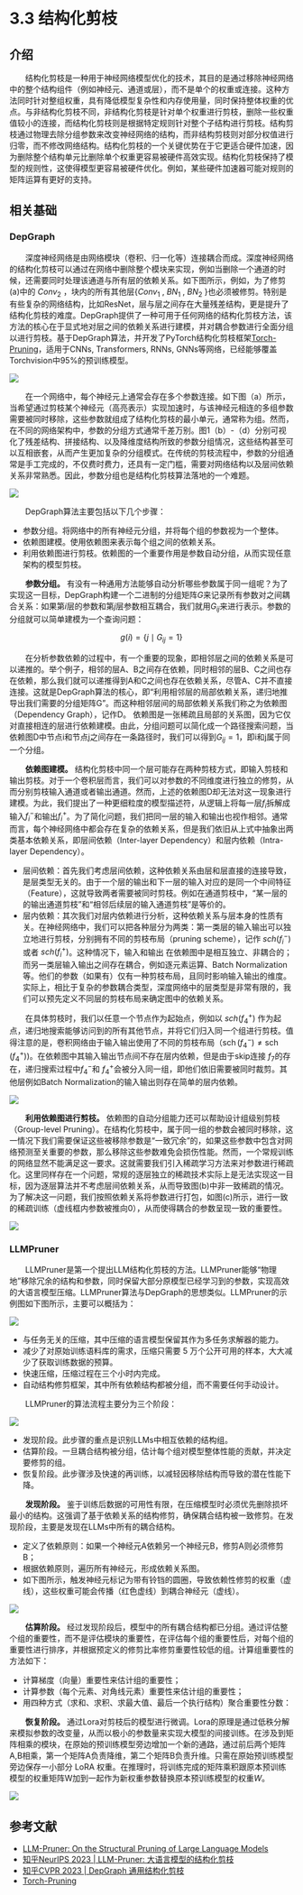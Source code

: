 # 3.3 结构化剪枝

## 介绍

&emsp;&emsp;结构化剪枝是一种用于神经网络模型优化的技术，其目的是通过移除神经网络中的整个结构组件（例如神经元、通道或层），而不是单个的权重或连接。这种方法同时针对整组权重，具有降低模型复杂性和内存使用量，同时保持整体权重的优点。与非结构化剪枝不同，非结构化剪枝是针对单个权重进行剪枝，删除一些权重值较小的连接，而结构化剪枝则是根据特定规则针对整个子结构进行剪枝。结构剪枝通过物理去除分组参数来改变神经网络的结构，而非结构剪枝则对部分权值进行归零，而不修改网络结构。结构化剪枝的一个关键优势在于它更适合硬件加速，因为删除整个结构单元比删除单个权重更容易被硬件高效实现。结构化剪枝保持了模型的规则性，这使得模型更容易被硬件优化。例如，某些硬件加速器可能对规则的矩阵运算有更好的支持。

## 相关基础


### DepGraph

&emsp;&emsp;深度神经网络是由网络模块（卷积、归一化等）连接耦合而成。深度神经网络的结构化剪枝可以通过在网络中删除整个模块来实现，例如当删除一个通道的时候，还需要同时处理该通道与所有层的依赖关系。如下图所示，例如，为了修剪(a)中的 $Conv_2$ ，块内的所有其他层{$Conv_1$ , $BN_1$ , $BN_2$ }也必须被修剪。特别是有些复杂的网络结构，比如ResNet，层与层之间存在大量残差结构，更是提升了结构化剪枝的难度。DepGraph提供了一种可用于任何网络的结构化剪枝方法，该方法的核心在于显式地对层之间的依赖关系进行建模，并对耦合参数进行全面分组以进行剪枝。基于DepGraph算法，并开发了PyTorch结构化剪枝框架[Torch-Pruning](https://github.com/VainF/Torch-Pruning)，适用于CNNs, Transformers, RNNs, GNNs等网络，已经能够覆盖Torchvision中95%的预训练模型。

![](images/network.png)

&emsp;&emsp;在一个网络中，每个神经元上通常会存在多个参数连接。如下图（a）所示，当希望通过剪枝某个神经元（高亮表示）实现加速时，与该神经元相连的多组参数需要被同时移除，这些参数就组成了结构化剪枝的最小单元，通常称为组。然而，在不同的网络架构中，参数的分组方式通常千差万别。图1（b）-（d）分别可视化了残差结构、拼接结构、以及降维度结构所致的参数分组情况，这些结构甚至可以互相嵌套，从而产生更加复杂的分组模式。在传统的剪枝流程中，参数的分组通常是手工完成的，不仅费时费力，还具有一定门槛，需要对网络结构以及层间依赖关系非常熟悉。因此，参数分组也是结构化剪枝算法落地的一个难题。

![](images/dependency.png)

&emsp;&emsp;DepGraph算法主要包括以下几个步骤：
- 参数分组。将网络中的所有神经元分组，并将每个组的参数视为一个整体。
- 依赖图建模。使用依赖图来表示每个组之间的依赖关系。
- 利用依赖图进行剪枝。依赖图的一个重要作用是参数自动分组，从而实现任意架构的模型剪枝。

&emsp;&emsp;**参数分组。** 有没有一种通用方法能够自动分析哪些参数属于同一组呢？为了实现这一目标，DepGraph构建一个二进制的分组矩阵$G$来记录所有参数对之间耦合关系：如果第$i$层的参数和第$j$层参数相互耦合，我们就用$G_{ij}$来进行表示。参数的分组就可以简单建模为一个查询问题：

$$
g(i)=\left\{j \mid G_{i j}=1\right\}
$$

&emsp;&emsp;在分析参数依赖的过程中，有一个重要的现象，即相邻层之间的依赖关系是可以递推的。举个例子，相邻的层A、B之间存在依赖，同时相邻的层B、C之间也存在依赖，那么我们就可以递推得到A和C之间也存在依赖关系，尽管A、C并不直接连接。这就是DepGraph算法的核心，即“利用相邻层的局部依赖关系，递归地推导出我们需要的分组矩阵G”。而这种相邻层间的局部依赖关系我们称之为依赖图（Dependency Graph），记作D。 依赖图是一张稀疏且局部的关系图，因为它仅对直接相连的层进行依赖建模。由此，分组问题可以简化成一个路径搜索问题，当依赖图D中节点i和节点j之间存在一条路径时，我们可以得到$G_{i j}=1$，即i和j属于同一个分组。

&emsp;&emsp;**依赖图建模。** 结构化剪枝中同一个层可能存在两种剪枝方式，即输入剪枝和输出剪枝。对于一个卷积层而言，我们可以对参数的不同维度进行独立的修剪，从而分别剪枝输入通道或者输出通道。然而，上述的依赖图D却无法对这一现象进行建模。为此，我们提出了一种更细粒度的模型描述符，从逻辑上将每一层$f_i$拆解成输入$f_{i}^{-}$和输出$f_i^+$。为了简化问题，我们把同一层的输入和输出也视作相邻。通常而言，每个神经网络中都会存在复杂的依赖关系，但是我们依旧从上式中抽象出两类基本依赖关系，即层间依赖（Inter-layer Dependency）和层内依赖（Intra-layer Dependency）。
- 层间依赖：首先我们考虑层间依赖，这种依赖关系由层和层直接的连接导致，是层类型无关的。由于一个层的输出和下一层的输入对应的是同一个中间特征（Feature），这就导致两者需要被同时剪枝。例如在通道剪枝中，“某一层的的输出通道剪枝”和“相邻后续层的输入通道剪枝”是等价的。
- 层内依赖：其次我们对层内依赖进行分析，这种依赖关系与层本身的性质有关。在神经网络中，我们可以把各种层分为两类：第一类层的输入输出可以独立地进行剪枝，分别拥有不同的剪枝布局（pruning scheme），记作 $sch(f_i^-)$或者 $sch(f_i^+)$。这种情况下，输入和输出 在依赖图中是相互独立、非耦合的；而另一类层输入输出之间存在耦合，例如逐元素运算、Batch Normalization等。他们的参数（如果有）仅有一种剪枝布局，且同时影响输入输出的维度。实际上，相比于复杂的参数耦合类型，深度网络中的层类型是非常有限的，我们可以预先定义不同层的剪枝布局来确定图中的依赖关系。

&emsp;&emsp;在具体剪枝时，我们以任意一个节点作为起始点，例如以 $sch(f_4^+)$
作为起点，递归地搜索能够访问到的所有其他节点，并将它们归入同一个组进行剪枝。值得注意的是，卷积网络由于输入输出使用了不同的剪枝布局（$\operatorname{sch}\left(f_4^{-}\right) \neq \operatorname{sch}\left(f_4^{+}\right)$)。在依赖图中其输入输出节点间不存在层内依赖，但是由于skip连接 $f_7$的存在，递归搜索过程中$f_4^-$和 $f_4^+$会被分入同一组，即他们依旧需要被同时裁剪。其他层例如Batch Normalization的输入输出则存在简单的层内依赖。

![](images/depgraph.png)

&emsp;&emsp;**利用依赖图进行剪枝。** 依赖图的自动分组能力还可以帮助设计组级别剪枝（Group-level Pruning）。在结构化剪枝中，属于同一组的参数会被同时移除，这一情况下我们需要保证这些被移除参数是“一致冗余”的，如果这些参数中包含对网络预测至关重要的参数，那么移除这些参数难免会损伤性能。然而，一个常规训练的网络显然不能满足这一要求。这就需要我们引入稀疏学习方法来对参数进行稀疏化。这里同样存在一个问题，常规的逐层独立的稀疏技术实际上是无法实现这一目标，因为逐层算法并不考虑层间依赖关系，从而导致图(b)中非一致稀疏的情况。为了解决这一问题，我们按照依赖关系将参数进行打包，如图(c)所示，进行一致的稀疏训练（虚线框内参数被推向0），从而使得耦合的参数呈现一致的重要性。

![](images/sparsity.png)

###  LLMPruner

&emsp;&emsp;LLMPruner是第一个提出LLM结构化剪枝的方法。LLMPruner能够“物理地”移除冗余的结构和参数，同时保留大部分原模型已经学习到的参数，实现高效的大语言模型压缩。LLMPruner算法与DepGraph的思想类似。LLMPruner的示例图如下图所示，主要可以概括为：

![](images/llmpruner.png)

- 与任务无关的压缩，其中压缩的语言模型保留其作为多任务求解器的能力。
- 减少了对原始训练语料库的需求，压缩只需要 5 万个公开可用的样本，大大减少了获取训练数据的预算。
- 快速压缩，压缩过程在三个小时内完成。
- 自动结构修剪框架，其中所有依赖结构都被分组，而不需要任何手动设计。

&emsp;&emsp;LLMPruner的算法流程主要分为三个阶段：

![](images/llmpruner-flow.png)

- 发现阶段。此步骤的重点是识别LLMs中相互依赖的结构组。
- 估算阶段。一旦耦合结构被分组，估计每个组对模型整体性能的贡献，并决定要修剪的组。
- 恢复阶段。此步骤涉及快速的再训练，以减轻因移除结构而导致的潜在性能下降。

&emsp;&emsp;**发现阶段。** 鉴于训练后数据的可用性有限，在压缩模型时必须优先删除损坏最小的结构。这强调了基于依赖关系的结构修剪，确保耦合结构被一致修剪。在发现阶段，主要是发现在LLMs中所有的耦合结构。

- 定义了依赖原则：如果一个神经元A依赖另一个神经元B，修剪A则必须修剪B；
- 根据依赖原则，遍历所有神经元，形成依赖关系图。
- 如下图所示，触发神经元标记为带有铃铛的圆圈，导致依赖性修剪的权重（虚线），这些权重可能会传播（红色虚线）到耦合神经元（虚线）。

![](images/Illustration.png)

&emsp;&emsp;**估算阶段。** 经过发现阶段后，模型中的所有耦合结构都已分组。通过评估整个组的重要性，而不是评估模块的重要性，在评估每个组的重要性后，对每个组的重要性进行排序，并根据预定义的修剪比率修剪重要性较低的组。计算组重要性的方法如下：
- 计算梯度（向量）重要性来估计组的重要性；
- 计算参数（每个元素、对角线元素）重要性来估计组的重要性；
- 用四种方式（求和、求积、求最大值、最后一个执行结构）聚合重要性分数：

&emsp;&emsp;**恢复阶段。** 通过Lora对剪枝后的模型进行微调。Lora的原理是通过低秩分解来模拟参数的改变量，从而以极小的参数量来实现大模型的间接训练。在涉及到矩阵相乘的模块，在原始的预训练模型旁边增加一个新的通路，通过前后两个矩阵A,B相乘，第一个矩阵A负责降维，第二个矩阵B负责升维。只需在原始预训练模型旁边保存一小部分 LoRA 权重。在推理时，将训练完成的矩阵乘积跟原本预训练模型的权重矩阵W加到一起作为新权重参数替换原本预训练模型的权重$W$。

![](images/lora.png)

## 参考文献

- [LLM-Pruner: On the Structural Pruning of Large Language Models](https://arxiv.org/abs/2305.11627)
- [知乎NeurIPS 2023 | LLM-Pruner: 大语言模型的结构化剪枝](https://zhuanlan.zhihu.com/p/630902012)
- [知乎CVPR 2023 | DepGraph 通用结构化剪枝](https://zhuanlan.zhihu.com/p/619146631)
- [Torch-Pruning](https://github.com/VainF/Torch-Pruning)